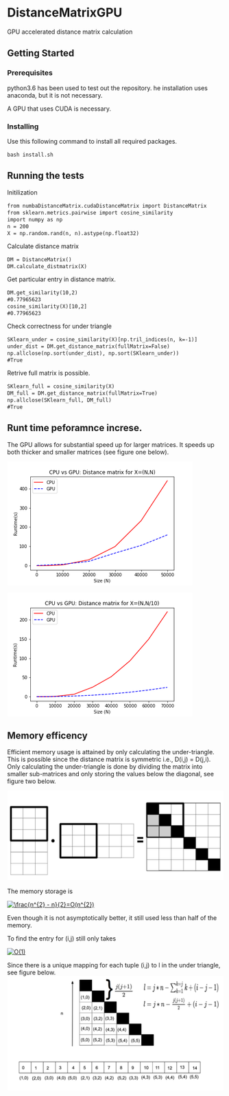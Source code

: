 # DistanceMatrixGPU
GPU accelerated distance matrix calculation

## Getting Started

### Prerequisites

python3.6 has been used to test out the repository. he installation uses anaconda, but it is not necessary.

A GPU that uses CUDA is necessary.


### Installing

Use this following command to install all required packages.

```
bash install.sh
```

## Running the tests

Initilization
```
from numbaDistanceMatrix.cudaDistanceMatrix import DistanceMatrix
from sklearn.metrics.pairwise import cosine_similarity
import numpy as np
n = 200
X = np.random.rand(n, n).astype(np.float32)
```
Calculate distance matrix

```
DM = DistanceMatrix()
DM.calculate_distmatrix(X)
```

Get particular entry in distance matrix.

```
DM.get_similarity(10,2)
#0.77965623
cosine_similarity(X)[10,2]
#0.77965623
```

Check correctness for under triangle
```
SKlearn_under = cosine_similarity(X)[np.tril_indices(n, k=-1)]
under_dist = DM.get_distance_matrix(fullMatrix=False)
np.allclose(np.sort(under_dist), np.sort(SKlearn_under))
#True
```
Retrive full matrix is possible.
```
SKlearn_full = cosine_similarity(X)
DM_full = DM.get_distance_matrix(fullMatrix=True)
np.allclose(SKlearn_full, DM_full)
#True
```



## Runt time peforamnce increse.

The GPU allows for substantial speed up for larger matrices. It speeds up both thicker and smaller matrices (see figure one below).


![alt text](/images/GPUNN.png)

![alt text](/images/GPUNN10.png)


## Memory efficency

Efficient memory usage is attained by only calculating the under-triangle. This is possible since the distance matrix is symmetric i.e., D(i,j) = D(j,i). Only calculating the under-triangle is done by dividing the matrix into smaller sub-matrices and only storing the values below the diagonal, see figure two below. 


![alt text](/images/subDot.png)

The memory storage is

<a href="https://www.codecogs.com/eqnedit.php?latex=\frac{n^{2}&space;-&space;n}{2}=O(n^{2})" target="_blank"><img src="https://latex.codecogs.com/gif.latex?\frac{n^{2}&space;-&space;n}{2}=O(n^{2})" title="\frac{n^{2} - n}{2}=O(n^{2})" /></a>

Even though it is not asymptotically better, it still used less than half of the memory.

To find the entry for (i,j) still only takes

<a href="https://www.codecogs.com/eqnedit.php?latex=O(1)" target="_blank"><img src="https://latex.codecogs.com/gif.latex?O(1)" title="O(1)" /></a>

Since there is a unique mapping for each tuple (i,j) to l in the under triangle, see figure below.
![alt text](/images/mapping.png)



